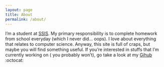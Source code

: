 ```yaml
---
layout: page
title: About
permalink: /about/
---
```


I’m a student at [SSIS][1]. My primary responsibility is to complete homework from school everyday
(which I never did… oops). I love about everything that relates to computer science. Anyway, 
this site is full of craps, but maybe you will find something useful. If you’re interested in stuffs 
that I’m currently working on ( you probably won’t), go take a look at my [Gihub][2] :octocat:

[1]: http://www.ssis.edu.vn/
[2]: https://github.com/chiayolin/
